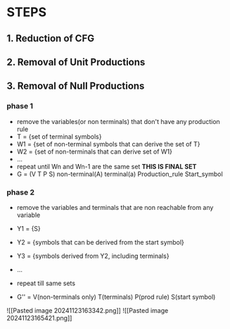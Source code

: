 # STEPS
## 1. Reduction of CFG

## 2. Removal of Unit Productions

## 3. Removal of Null Productions

### phase 1 
- remove the variables(or non terminals) that don't have any production rule
- T = {set of terminal symbols}
- W1 = {set of non-terminal symbols that can derive the set of T}
- W2 = {set of non-terminals that can derive set of W1}
- ...
- repeat until Wn and Wn-1 are the same set **THIS IS FINAL SET**
- G = (V T P S)
	non-terminal(A)   terminal(a)    Production_rule    Start_symbol
### phase 2 
- remove the variables and terminals that are non reachable from any variable

- Y1 = {S}
- Y2 = {symbols that can be derived from the start symbol}
- Y3 = {symbols derived from Y2, including terminals}
- ...
- repeat till same sets

- G'' = V(non-terminals only) T(terminals) P(prod rule) S(start symbol)

![[Pasted image 20241123163342.png]]
![[Pasted image 20241123165421.png]]